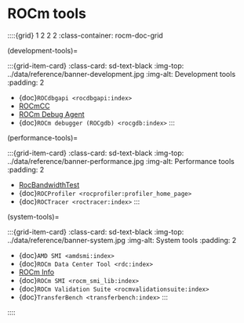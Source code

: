 <head>
  <meta charset="UTF-8">
  <meta name="description" content="ROCm API libraries & tools">
  <meta name="keywords" content="ROCm, API, libraries, tools, artificial intelligence, development,
  Communications, C++ primitives, Fast Fourier transforms, FFTs, random number generators, linear
  algebra, AMD">
</head>

# ROCm tools

::::{grid} 1 2 2 2
:class-container: rocm-doc-grid

(development-tools)=

:::{grid-item-card}
:class-card: sd-text-black
:img-top: ../data/reference/banner-development.jpg
:img-alt: Development tools
:padding: 2

* {doc}`ROCdbgapi <rocdbgapi:index>`
* [ROCmCC](./rocmcc.md)
* [ROCm Debug Agent](https://github.com/ROCm/rocr_debug_agent)
* {doc}`ROCm debugger (ROCgdb) <rocgdb:index>`
:::

(performance-tools)=

:::{grid-item-card}
:class-card: sd-text-black
:img-top: ../data/reference/banner-performance.jpg
:img-alt: Performance tools
:padding: 2

* [RocBandwidthTest](https://github.com/ROCm/rocm_bandwidth_test)
* {doc}`ROCProfiler <rocprofiler:profiler_home_page>`
* {doc}`ROCTracer <roctracer:index>`
:::

(system-tools)=

:::{grid-item-card}
:class-card: sd-text-black
:img-top: ../data/reference/banner-system.jpg
:img-alt: System tools
:padding: 2

* {doc}`AMD SMI <amdsmi:index>`
* {doc}`ROCm Data Center Tool <rdc:index>`
* [ROCm Info](https://github.com/ROCm/rocminfo)
* {doc}`ROCm SMI <rocm_smi_lib:index>`
* {doc}`ROCm Validation Suite <rocmvalidationsuite:index>`
* {doc}`TransferBench <transferbench:index>`
:::

::::
